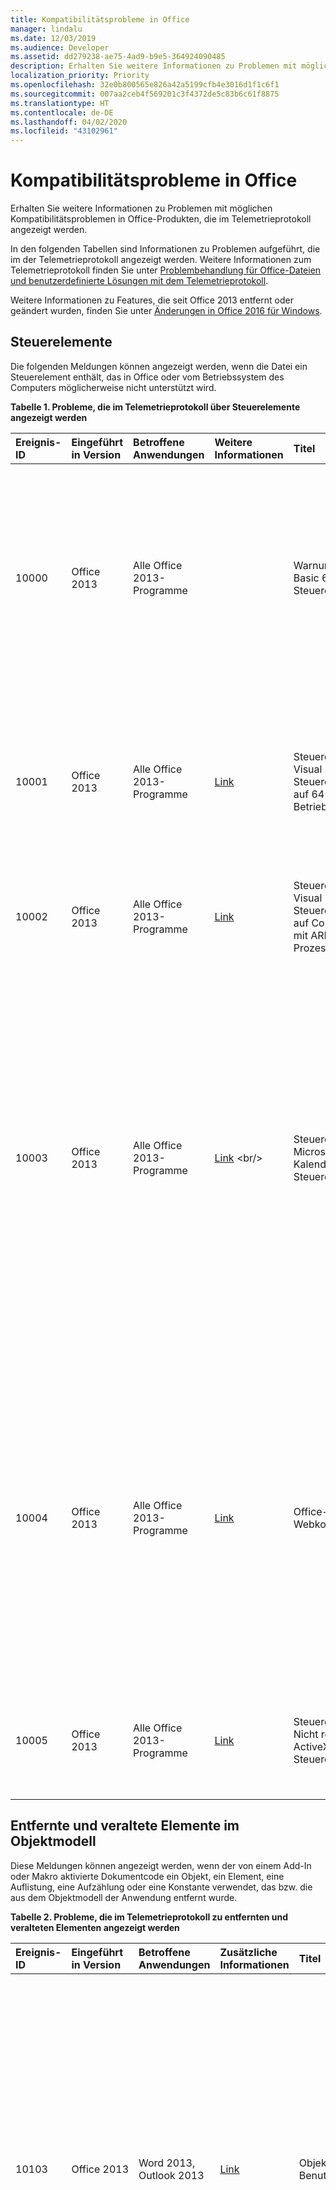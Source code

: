 ```yaml
---
title: Kompatibilitätsprobleme in Office
manager: lindalu
ms.date: 12/03/2019
ms.audience: Developer
ms.assetid: dd279238-ae75-4ad9-b9e5-364924090485
description: Erhalten Sie weitere Informationen zu Problemen mit möglichen Kompatibilitätsproblemen in Office-Produkten, die im Telemetrieprotokoll angezeigt werden.
localization_priority: Priority
ms.openlocfilehash: 32e0b800565e826a42a5199cfb4e3016d1f1c6f1
ms.sourcegitcommit: 007aa2ceb4f569201c3f4372de5c83b6c61f8875
ms.translationtype: HT
ms.contentlocale: de-DE
ms.lasthandoff: 04/02/2020
ms.locfileid: "43102961"
---
```

# <a name="compatibility-issues-in-office"></a>Kompatibilitätsprobleme in Office

Erhalten Sie weitere Informationen zu Problemen mit möglichen Kompatibilitätsproblemen in Office-Produkten, die im Telemetrieprotokoll angezeigt werden.
  
In den folgenden Tabellen sind Informationen zu Problemen aufgeführt, die im der Telemetrieprotokoll angezeigt werden. Weitere Informationen zum Telemetrieprotokoll finden Sie unter [Problembehandlung für Office-Dateien und benutzerdefinierte Lösungen mit dem Telemetrieprotokoll](troubleshooting-office-files-and-custom-solutions-with-the-telemetry-log.md).
  
Weitere Informationen zu Features, die seit Office 2013 entfernt oder geändert wurden, finden Sie unter [Änderungen in Office 2016 für Windows](https://docs.microsoft.com/DeployOffice/office2016/changes-in-office-2016-for-windows-desktop).
  
## <a name="controls"></a>Steuerelemente
<a name="OEV_CompatIssues_Controls"> </a>

Die folgenden Meldungen können angezeigt werden, wenn die Datei ein Steuerelement enthält, das in Office oder vom Betriebssystem des Computers möglicherweise nicht unterstützt wird.
  
**Tabelle 1. Probleme, die im Telemetrieprotokoll über Steuerelemente angezeigt werden**

|**Ereignis-ID**|**Eingeführt in Version**|**Betroffene Anwendungen**|**Weitere Informationen**|**Titel**|**Beschreibung**|
|:-----|:-----|:-----|:-----|:-----|:-----|
|10000  <br/> |Office 2013  <br/> |Alle Office 2013-Programme  <br/> ||Warnung: Visual Basic 6.0-Steuerelemente  <br/> |In der Datei wird ein Visual Basic 6.0-Steuerelement verwendet, das in 64-Bit-Versionen von Office sowie in 32-Bit-Versionen von Office, die auf einem Computer mit ARM-Prozessor laufen, nicht funktioniert. Ersetzen Sie das Steuerelement durch ein unterstütztes Steuerelement, wenn es für Office-Anwendungen in diesen Umgebungen verfügbar sein soll.  <br/> |
|10001  <br/> |Office 2013  <br/> |Alle Office 2013-Programme  <br/> |[Link](https://docs.microsoft.com/previous-versions/visualstudio/visual-basic-6/visual-basic-6-support-policy) <br/> |Steuerelemente: Visual Basic 6.0-Steuerelement auf 64-Bit-Betriebssystem  <br/> |In der Datei wird ein Visual Basic 6.0-Steuerelement verwendet, das in 64-Bit-Versionen von Office nicht funktioniert. Visual Basic 6.0-Laufzeitdateien haben 32 Bit und werden nur von 32-Bit-Betriebssystemen oder in WOW-Emulationsumgebungen unterstützt.  <br/> |
|10002  <br/> |Office 2013  <br/> |Alle Office 2013-Programme  <br/> |[Link](https://docs.microsoft.com/previous-versions/visualstudio/visual-basic-6/visual-basic-6-support-policy) <br/> |Steuerelemente: Visual Basic 6.0-Steuerelemente auf Computern mit ARM-Prozessor  <br/> |In der Datei wird ein Visual Basic 6.0-Steuerelement verwendet, das auf Computern mit ARM-Prozessoren nicht funktioniert.  <br/> |
|10003  <br/> |Office 2013  <br/> |Alle Office 2013-Programme  <br/> |[Link](https://docs.microsoft.com/previous-versions/office/office-2010/cc179181(v=office.14)) <br/> |Steuerelemente: Microsoft Kalender-Steuerelement  <br/> |Die Datei verwendet das Microsoft Kalender-Steuerelement (Mscal.ocx), eine Funktion früherer Versionen von Access, die in Office 2013 nicht verfügbar ist. Das Steuerelement funktioniert nicht, weil es auf dem Host-Computer nicht installiert ist. Verwenden Sie andere Datumsauswahl-Steuerelemente als Alternative, beispielsweise **Date Picker Content Control** (in Word 2013) oder das Windows **DatePicker**-Steuerelement (in den allgemeinen Windows-Steuerelementen).  <br/> Weitere Informationen finden Sie in [Ersetzen des Kalendersteuerelements in Access 2010-Anwendungen](https://docs.microsoft.com/previous-versions/office/developer/office-2010/gg251104(v=office.14)).  <br/> |
|10004  <br/> |Office 2013  <br/> |Alle Office 2013-Programme  <br/> |[Link](https://social.msdn.microsoft.com/Forums/6497460b-db0b-4ae1-8b15-3ab14f08ab68/vba-spreadsheet-control-doesnt-work-on-excel-2013?forum=officegeneral) <br/> |Office-Webkomponenten  <br/> |Die Datei verwendet ein Office-Webkomponenten-Steuerelement (MSOWC.dll). Das Steuerelement funktioniert nicht, weil die Office-Webkomponenten auf diesem Computer nicht installiert und in Office 2013 nicht enthalten sind. Um dieses Steuerelement zu verwenden, installieren Sie die Office-Webkomponenten separat.  <br/> Weitere Informationen finden Sie unter [Anzeigen der Dokumentation und von Beispielen zur Programmierung von Office-Webkomponenten](https://support.microsoft.com/help/319793/how-to-find-office-web-components-owc-programming-documentation-and-sa) <br/> |
|10005  <br/> |Office 2013  <br/> |Alle Office 2013-Programme  <br/> |[Link](https://support.office.com/article/embedded-object-and-activex-control-policy-settings-error-acb9e88e-88fa-4440-96af-50490a301fc4) <br/> |Steuerelemente: Nicht registriertes ActiveX-Steuerelement  <br/> |Die Datei verwendet ActiveX-Steuerelemente, die auf dem Host-Computer nicht registriert sind. Um das Steuerelement zu verwenden, registrieren Sie es auf dem Host-Computer.  <br/> |
   
## <a name="removed-and-deprecated-members-in-the-object-model"></a>Entfernte und veraltete Elemente im Objektmodell
<a name="OEV_CompatIssues_Removed"> </a>

Diese Meldungen können angezeigt werden, wenn der von einem Add-In oder Makro aktivierte Dokumentcode ein Objekt, ein Element, eine Auflistung, eine Aufzählung oder eine Konstante verwendet, das bzw. die aus dem Objektmodell der Anwendung entfernt wurde. 
  
**Tabelle 2. Probleme, die im Telemetrieprotokoll zu entfernten und veralteten Elementen angezeigt werden**

|**Ereignis-ID**|**Eingeführt in Version**|**Betroffene Anwendungen**|**Zusätzliche Informationen**|**Titel**|**Beschreibung**|
|:-----|:-----|:-----|:-----|:-----|:-----|
|10103  <br/> |Office 2013  <br/> |Word 2013, Outlook 2013  <br/> |[Link](https://docs.microsoft.com/office/troubleshoot/word/custom-xml-elements-not-supported) <br/> |Objektmodell entfernt: Benutzerdefinierte XML-Funktion  <br/> | Das benutzerdefinierte XML-Feature von Word wird entfernt. Die folgenden Methoden und Eigenschaften werden ausgeblendet, und wenn auf sie zugegriffen wird, wird ein Laufzeitfehler zurückgegeben:<br/><br/>- **XMLNodes.Add-** Methode  <br/>- **Document.XMLHideNamespaces-** Eigenschaft  <br/>- **Document.XMLSaveDataOnly-** Eigenschaft  <br/>- **Document.XMLSchemaViolations-** Eigenschaft  <br/>- **XMLSchemaViolations-** Objekt und all seine Member  <br/>- **XMLSchemaViolation-** Objekt und all seine Member  <br/>- **Application.TaskPanes**, wenn die **wdTaskPaneXMLStructure-** Konstante (5) der **WdTaskPanes-** Aufzählung angegeben ist  <br/>- **Options.PrintXMLTag-** Eigenschaft  <br/>- **View.ShowXMLMarkup-** Eigenschaft  <br/>- **XMLChildNodeSuggestions-** Auflistung und all ihre Members  <br/>- **XMLChildNodeSuggestion-** Objekt und all seine Members  <br/>- **Selection.XMLParentNode-** Eigenschaft  <br/>- **Range.XMLParentNode-** Eigenschaft  <br/> |
|10113  <br/> |Office 2013  <br/> |Word 2013, Outlook 2013  <br/> ||Objektmodell entfernt: SmartTag-Funktion  <br/> | Das SmartTags-Feature wurde aus Word entfernt. Folgende Objekte, Methoden und Eigenschaften werden ausgeblendet, und wenn auf sie zugegriffen wird, wird ein Laufzeitfehler zurückgegeben:<br/>- **SmartTag-Objekt**und seine Member  <br/>- **SmartTags-** Auflistung und ihre Member  <br/>- **SmartTagAction-** Objekt und seine Member  <br/>- **SmartTagActions-** Auflistung und ihre Member  <br/>- **SmartTagType-** Objekt und seine Member  <br/>- **SmartTagTypes-** Auflistung und ihre Member  <br/>- **XMLNode.SmartTag-** Eigenschaft  <br/><br/>  Folgende Methoden werden ausgeblendet, und wenn auf sie zugegriffen wird, tritt ein nicht gemeldeter Fehler auf:  <br/>- **Document.CheckNewSmartTags-** Methode  <br/>- **Document.RecheckSmartTags-** Methode  <br/>- **Document.RemoveSmartTags-** Methode  <br/><br/>Folgende Eigenschaften werden ausgeblendet, und wenn auf sie zugegriffen wird, wird stets FALSE zurückgegeben:  <br/>- **Document.EmbedSmartTags-** Eigenschaft  <br/>- **Document.SmartTagsAsXMLProps-** Eigenschaft  <br/>- **Options.LabelSmartTags-** Eigenschaft  <br/>- **Options.DisplaySmartTagButtons-** Eigenschaft  <br/>- **EmailOptions.EmbedSmartTag-** Eigenschaft  <br/><br/>Folgende Eigenschaft wird ausgeblendet, und wenn auf sie zugegriffen wird, wird stets TRUE zurückgegeben:  <br/>- **View.DisplaySmartTags-** Eigenschaft<br/><br/>  Folgende Eigenschaften werden ausgeblendet, und wenn auf sie zugegriffen wird, wird stets eine leere Auflistung zurückgegeben:  <br/>- **Application.SmartTagTypes-** Eigenschaft  <br/>- **Document.SmartTags-** Eigenschaft  <br/>- **Range.SmartTags-** Eigenschaft  <br/>- **Selection.SmartTags-** Eigenschaft  <br/> |
|10115  <br/> |Office 2013  <br/> |Word 2013, Outlook 2013  <br/> ||Objektmodell entfernt: AutoZusammenfassen-Funktion  <br/> | Die AutoZusammenfassen-Funktion wurde aus Word entfernt. Folgende Methode und Eigenschaften werden ausgeblendet, und wenn auf sie zugegriffen wird, wird ein Laufzeitfehler zurückgegeben:<br/>- **Document.AutoSummarize-** Methode  <br/>- **Document.ShowSummary-** Eigenschaft  <br/>- **Document.SummaryViewMode-** Eigenschaft  <br/>- **Document.SummaryLength-** Eigenschaft  <br/> |
|10116  <br/> |Office 2013  <br/> |Word 2013, Outlook 2013  <br/> ||Objektmodell entfernt: Barcode-Funktion  <br/> | Die Barcode-Funktion für Umschläge wurde aus Word entfernt. Folgende Eigenschaften werden ausgeblendet, und wenn auf sie zugegriffen wird, wird stets FALSE zurückgegeben:  <br/>- **Envelope.DefaultPrintBarCode-** Eigenschaft  <br/>- **MailingLabel.DefaultPrintBarCode-** Eigenschaft  <br/> |
|10117  <br/> |Office 2013  <br/> |Word 2013, Outlook 2013  <br/> ||Objektmodell entfernt: Window.DocumentMapPercentWidth-Eigenschaft  <br/> |Die **Window.DocumentMapPercentWidth-** Eigenschaft ist in Word ausgeblendet. Wenn auf sie zugegriffen wird, verursacht die Eigenschaft einen Laufzeitfehler.  <br/> |
|10122  <br/> |Office 2013  <br/> |Word 2013, Outlook 2013  <br/> ||Objektmodell entfernt: Application.FileSearch  <br/> |Die **Application.FileSearch** wurde in Office 2007 entfernt. Wenn auf sie zugegriffen wird, gibt diese Eigenschaft einen Laufzeitfehler zurück. Um dieses Problem zu umgehen, verwenden Sie das [FileSystemObject](https://docs.microsoft.com/office/vba/Language/Reference/User-Interface-Help/filesystemobject-object), um in Verzeichnissen rekursiv nach spezifischen Dateien zu suchen.  <br/> |
|10145  <br/> |Office 2013  <br/> |Excel 2013  <br/> ||Objektmodell entfernt: Application.FileSearch  <br/> |Die **Application.FileSearch**-Eigenschaft wurde in Office 2007 entfernt. Wenn auf sie zugegriffen wird, gibt diese Eigenschaft einen Laufzeitfehler zurück. Um dieses Problem zu umgehen, verwenden Sie das [FileSystemObject](https://docs.microsoft.com/office/vba/Language/Reference/User-Interface-Help/filesystemobject-object), um in Verzeichnissen rekursiv nach spezifischen Dateien zu suchen.  <br/> |
|10154  <br/> |Office 2013  <br/> |Excel 2013  <br/> ||Objektmodell entfernt: SmartTag-Funktion  <br/> | Die SmartTags-Funktion wurde aus Excel entfernt. Folgende Eigenschaften werden ausgeblendet; wenn auf sie zugegriffen wird, wird stets FALSE zurückgegeben:  <br/>- **Application.SmartTagRecognizers-** Eigenschaft  <br/><br/>Folgende Objekte, Methoden und Eigenschaften werden ausgeblendet, und wenn auf sie zugegriffen wird, wird ein Laufzeitfehler zurückgegeben:  <br/>- **SmartTag-Objekt**und seine Member  <br/>- **SmartTags-** Auflistung und ihre Member  <br/>- **SmartTagAction-** Objekt und seine Member  <br/>- **SmartTagActions-** Auflistung und ihre Member  <br/>- **SmartTagOptions-** Auflistung und ihre Member  <br/>- **SmartTagRecognizer-** Objekt und seine Member  <br/>- **SmartTagRecognizers-** Auflistung und ihre Member  <br/><br/>  Folgende Methoden werden ausgeblendet, und wenn auf sie zugegriffen wird, tritt ein nicht gemeldeter Fehler auf:  <br/>- **Workbook.RecheckSmartTags-** Methode  <br/><br/>Folgende Eigenschaften werden ausgeblendet, und wenn auf sie zugegriffen wird, wird stets eine leere Auflistung zurückgegeben:  <br/>- **Workbook.SmartTagOptions-** Eigenschaft  <br/>- **Worksheet.SmartTags-** Eigenschaft  <br/>- **Range.SmartTags-** Eigenschaft  <br/>- **IRange.SmartTags-** Eigenschaft  <br/>- **DialogSheet.SmartTags-** Eigenschaft  <br/>- **IDialogSheet.SmartTags-** Eigenschaft  <br/> |
|10155  <br/> |Office 2013  <br/> |Alle Office 2013-Programme  <br/> ||Objektmodell entfernt: ToolbarButton.Edit-Methode  <br/> |Der Schaltflächen-Editor für die Befehlsleiste wurde entfernt. Wenn die Methode aufgerufen wird, verursacht sie einen nicht gemeldeten Fehler. Benutzerdefinierte Bilder können mithilfe der [CommandBarButton.PasteFace](https://docs.microsoft.com/office/vba/api/Office.CommandBarButton.PasteFace)-Methode oder der Eigenschaften [CommandBarButton.Picture](https://docs.microsoft.com/office/vba/api/Office.CommandBarButton.Picture) und [CommandBarButton.Mask](https://docs.microsoft.com/office/vba/api/Office.CommandBarButton.Mask) auf Befehlsleistenschaltflächen aus Vorgängerversionen angewendet werden.  <br/> |
|10159  <br/> |Office 2016  <br/> |Word  <br/> ||Nicht mehr unterstütztes Objektmodell: SkyDriveSignInOption  <br/> |SkyDriveSignInOption ist veraltet. Verwenden Sie stattdessen CloudSignInOption.  <br/> |
   
## <a name="behavior-changes-in-the-object-model"></a>Verhaltensänderungen im Objektmodell
<a name="OEV_CompatIssues_Changed"> </a>

Diese Meldungen können angezeigt werden, wenn der von einem Add-In oder Makro aktivierte Dokumentcode ein Objekt, ein Element, eine Auflistung, eine Aufzählung oder eine Konstante verwendet, das bzw. die sich anders verhält als in früheren Versionen von Office.
  
**Tabelle 3. Probleme mit Verhaltensänderungen, die im Telemetrieprotokoll angezeigt werden**

|**Ereignis-ID**|**Eingeführt in Version**|**Betroffene Anwendungen**|**Zusätzliche Informationen**|**Titel**|**Beschreibung**|
|:-----|:-----|:-----|:-----|:-----|:-----|
|10156  <br/> |Office 2016  <br/> |Word  <br/> ||Verhaltensänderung beim Objektmodell: Verwendung von Speicherereignissen wurde erkannt  <br/> |Die Kompatibilitätsprüfung hat die Verwendung von Speicherereignissen festgestellt, was eine unerwünschte Erfahrung bei der gemeinsamen Dokumenterstellung in Echtzeit verursachen kann. Ihre Lösung funktioniert möglicherweise während der gemeinsamen Dokumenterstellung aufgrund der höheren Speicherfrequenz in diesen Szenarien nicht wie beabsichtigt. Es wird empfohlen, dass Sie die Lösung bei häufigen Speicherereignissen drosseln. Alternativ deaktivieren Sie die gemeinsame Dokumenterstellung mithilfe von Gruppenrichtlinien.  <br/> |
|10160  <br/> |Office 2016  <br/> |Word, Excel, PowerPoint  <br/> ||Verhaltensänderung beim Objektmodell: Application.DisplayDocumentInformationPanel  <br/> |Der Dokumentinformationsbereich wird als Teil des veralteten InfoPath-Produkts nicht mehr unterstützt. Die Abfrage dieser Eigenschaft gibt immer „false“ zurück. Das Festlegen dieser Eigenschaft variiert je nach Anwendung. Durch Festlegen auf „true“ wird der Eigenschaftenbereich für Word und PowerPoint angezeigt, jedoch nicht in Excel. Durch Festlegen auf „false“ passiert in allen Apps nichts.  <br/> |
|10161  <br/> |Office 2016  <br/> |Word  <br/> ||Verhaltensänderung beim Objektmodell: ContentControl.DropdownListEntries  <br/> |Der Dokumentinformationsbereich wird als Teil des veralteten InfoPath-Produkts nicht mehr unterstützt. Bei Verwendung mit SharePoint-Nachschlageeigenschaften wird das Verhalten dieser API nicht mehr unterstützt. Bei anderen Arten von Listeneinträgen funktioniert sie wie erwartet.  <br/> |
|10157  <br/> |Office 2016  <br/> |PowerPoint  <br/> ||Verhaltensänderung beim Objektmodell: Presentation.InMergeMode-Eigenschaft  <br/> |Der alte Zusammenführungsmodus, der im Dokumentfenster bei der gemeinsamen Dokumenterstellung angezeigt wird, wurde durch ein neues Fenster für die Konfliktlösung ersetzt. Wenn in dieser Situation auf die Eigenschaft zugegriffen wird, gibt die Presentation.InMergeMode-Eigenschaft „false“ zurück.  <br/> |
|10106  <br/> |Office 2013  <br/> |Excel 2013  <br/> ||Verhaltensänderung des Objektmodells: Application.FormulaBarHeight-Eigenschaft  <br/> |Die [Application.FormulaBarHeight-Eigenschaft (Excel)](https://docs.microsoft.com/office/vba/api/Excel.Application.FormulaBarHeight)-Eigenschaft wurde geändert. Wenn auf die Eigenschaft zugegriffen wird, liest und schreibt sie die Höhe der Formelleiste, die dem aktiven Fenster in Excel zugeordnet ist. Um die Höhe der Formelleiste eines anderen Fensters in Excel zu ändern, legen Sie die **Application.FormulaBarHeight**-Eigenschaft nach Aktivierung des Fensters fest.  <br/> |
|10107  <br/> |Office 2013  <br/> |Excel 2013  <br/> ||Verhaltensänderung des Objektmodells: Workbook.Protect-Methode  <br/> |Die Fensterstruktur (Höhe, Breite, Minimiert oder Maximiert) kann in Excel nicht geschützt werden. Wenn die [Workbook.Protect-Methode (Excel)](https://docs.microsoft.com/office/vba/api/Excel.Workbook.Protect)-Methode aufgerufen wird, schützt sie die Fensterstruktur der Arbeitsmappe nicht, egal welchen Wert die Fensterparameter haben.  <br/> |
|10140  <br/> |Office 2013  <br/> |Word 2013, Outlook 2013  <br/> ||Verhaltensänderung des Objektmodells: Table.AllowPageBreaks  <br/> |Die **Table.AllowPageBreaks**-Eigenschaft wird ausgeblendet und gibt stets TRUE zurück. Um dasselbe Verhalten zu erzielen, verwenden Sie die Eigenschaften [ParagraphFormat.KeepTogether-Eigenschaft (Word)](https://docs.microsoft.com/office/vba/api/Word.ParagraphFormat.KeepTogether) und [ParagraphFormat.KeepWithNext-Eigenschaft (Word)](https://docs.microsoft.com/office/vba/api/Word.ParagraphFormat.KeepWithNext).  <br/> |
   
## <a name="hidden-members-in-the-object-model"></a>Ausgeblendete Elemente im Objektmodell
<a name="OEV_CompatIssues_Hidden"> </a>

Diese Meldungen können angezeigt werden, wenn der von einem Add-In oder Makro aktivierte Dokumentcode ein Objekt, ein Element, eine Auflistung, eine Aufzählung oder eine Konstante verwendet, das bzw. die im Objektmodell der Anwendung ausgeblendet wurde.
  
**Tabelle 4. Probleme mit ausgeblendeten Elementen, die im Telemetrieprotokoll angezeigt werden**

|**Ereignis-ID**|**Eingeführt in Version**|**Betroffene Anwendungen**|**Zusätzliche Informationen**|**Titel**|**Beschreibung**|
|:-----|:-----|:-----|:-----|:-----|:-----|
|10158  <br/> |Office 2016  <br/> |Excel  <br/> ||Ausgeblendetes Objektmodell Presentation.WorksheetFunction.Forecast (All)-Methode  <br/> |Die WorksheetFunction.Forecast-Methode ist ausgeblendet. Wenn sie aufgerufen wird, verhält sich die Methode ähnlich wie in Excel 2013. Sie ist weiterhin Teil des Objektmodells für die Abwärtskompatibilität, Sie sollten in neuen Anwendungen jedoch WorksheetFunction.Forecast_Linear verwenden.  <br/> |
|10109  <br/> |Office 2013  <br/> |Word 2013, Outlook 2013  <br/> ||Objektmodul ausgeblendet: Document.UpdateSummaryProperties-Methode  <br/> |Das Feature AutoSummary wird aus Word entfernt. Wenn die **Document.UpdateSummaryProperties**-Methode aufgerufen wird, erzeugt sie einen Laufzeitfehler.  <br/> |
|10110  <br/> |Office 2013  <br/> |Word 2013, Outlook 2013  <br/> ||Objektmodul ausgeblendet: Comment.Delete-Methode  <br/> |Benutzer können direkt auf Kommentare in Word antworten. Wenn die **Comment.Delete**-Methode aufgerufen wird, funktioniert sie ähnlich wie in vorherigen Versionen von Office. Ein einzelner Kommentar wird gelöscht und alle Antworten werden im Dokument belassen. Um einen ganzen Kommentarthread zu entfernen, verwenden Sie die **Comment.DeleteRecursively**-Methode. Um auf einen Kommentar zu antworten, verwenden Sie die **Comment.Replies.Add**-Methode.  <br/> |
|10111  <br/> |Office 2013  <br/> |Word 2013, Outlook 2013  <br/> ||Objektmodul ausgeblendet: Comment.Author-Eigenschaft  <br/> |Kommentare in Word sind nun Kontakten zugeordnet. Wenn auf die **Comment.Author**-Eigenschaft zugegriffen wird, verhält sie sich ähnlich wie in früheren Versionen von Office. Um auf den Namen eines Kommentierenden zuzugreifen, verwenden Sie die Name-Eigenschaft des **Contact**-Objekts, das dem Kommentar zugeordnet ist.  <br/> |
|10112  <br/> |Office 2013  <br/> |Word 2013, Outlook 2013  <br/> ||Objektmodul ausgeblendet: Comment.Initial-Eigenschaft  <br/> |Initialen von Kommentierenden werden in Word nicht standardmäßig mit Kommentaren angezeigt. Wenn auf die **Comment.Initial**-Eigenschaft zugegriffen wird, verhält sie sich ähnlich wie in früheren Versionen von Office. Auf gedruckten Dokumenten werden Kommentare jedoch weiterhin mit Initialen angezeigt.  <br/> |
|10114  <br/> |Office 2013  <br/> |Word 2013, Outlook 2013  <br/> ||Objektmodul ausgeblendet: Comment.ShowTip-Eigenschaft  <br/> |Kommentaren zugewiesene QuickInfos in Word werden standardmäßig angezeigt. Wenn auf die **Comment.ShowTip**-Eigenschaft zugegriffen wird, gibt sie stets FALSE zurück.  <br/> |
|10118  <br/> |Office 2013  <br/> |Word 2013, Outlook 2013  <br/> ||Objektmodul ausgeblendet: Options.BackgroundOpen-Eigenschaft  <br/> |Große Webdokumente können in Word nicht im Hintergrund geöffnet werden. Wenn auf die [Options.BackgroundOpen Property (Word)](https://docs.microsoft.com/previous-versions/office/ff840248(v=office.15))-Eigenschaft zugegriffen wird, gibt sie stets FALSE zurück und kann nicht auf einen anderen Wert festgelegt werden.  <br/> |
|10119  <br/> |Office 2013  <br/> |Word 2013, Outlook 2013  <br/> ||Objektmodul ausgeblendet: Document.ApplyQuickStyleSet-Methode  <br/> |Die **Document.ApplyQuickStyleSet**-Methode ist in Word ausgeblendet. Wenn die Methode aufgerufen wird, funktioniert sie weiterhin so wie in 2007 und ändert den Formatvorlagensatz für das Dokument. Um die neuen Funktionen von Office 2010 und neuerer Versionen zu verwenden, ersetzten Sie sie durch die [Document.ApplyQuickStyleSet2-Methode (Word)](https://docs.microsoft.com/office/vba/api/Word.Document.ApplyQuickStyleSet2)-Methode.  <br/> |
|10120  <br/> |Office 2013  <br/> |Word 2013, Outlook 2013  <br/> ||Objektmodul ausgeblendet: Document.SaveAs-Methode  <br/> |Die Funktion "Speichern unter" verhält sich ähnlich wie in früheren Versionen von Word. Wenn sie aufgerufen wird, verhält sich die **Document.SaveAs**Methode ähnlich wie in Office 2007. Die **SaveAs2**-Methode wird dem Dokumentobjekt hinzugefügt, das die in Office 2010 eingeführten Eigenschaften enthält. Um die neuen Funktionen von Office 2010 und neuerer Versionen zu verwenden, ersetzen Sie die **Document.SaveAs**-Methode durch die [Document.SaveAs2-Methode (Word)](https://docs.microsoft.com/office/vba/api/Word.SaveAs2).  <br/> |
|10121  <br/> |Office 2013  <br/> |Word 2013, Outlook 2013  <br/> ||Objektmodell ausgeblendet: Assistent- und Hilfe-Assistent-Funktionen  <br/> | Die Assistent- und Hilfe-Assistent-Funktionen sind in Word ausgeblendet.  <br/><br/>Die folgenden Eigenschaften sind ausgeblendet, sind jedoch weiterhin Teil des Objektmodells für die Abwärtskompatibilität. Es ist nicht empfehlenswert, sie in neuen Office-Lösungen zu verwenden:  <br/>- **Application.Assistant-** Eigenschaft  <br/>- **Application.AnswerWizard-** Eigenschaft  <br/><br/>Die folgenden Eigenschaften werden ausgeblendet. Bei Zugriff wird ein Laufzeitfehler zurückgegeben:  <br/>- **Global.Assistant-** Eigenschaft  <br/>- **Global.AnswerWizard-** Eigenschaft  <br/> |
|10123  <br/> |Office 2013  <br/> |Word 2013, Outlook 2013  <br/> ||Objektmodul ausgeblendet: Options.WPHelp  <br/> |Die **Options.WPHelp**-Eigenschaft ist ausgeblendet.  <br/> |
|10124  <br/> |Office 2013  <br/> |Word 2013, Outlook 2013  <br/> ||Objektmodul ausgeblendet: Options.SetWPHelpOptions  <br/> |Die **Options.SetWPHelpOptions**-Eigenschaft ist ausgeblendet; wenn auf sie zugegriffen wird, wird ein Fehler zurückgegeben.<br/> |
|10125  <br/> |Office 2013  <br/> |Word 2013, Outlook 2013  <br/> ||Objektmodul ausgeblendet: Options.WPDocNavKeys  <br/> |Die **Options.WPDocNavKeys**-Eigenschaft ist ausgeblendet; wenn auf sie zugegriffen wird, wird stets FALSE zurückgegeben.<br/> |
|10126  <br/> |Office 2013  <br/> |Word 2013, Outlook 2013  <br/> ||Objektmodul ausgeblendet: Options.BlueScreen  <br/> |Die **Options.BlueScreen**-Eigenschaft ist ausgeblendet; wenn auf sie zugegriffen wird, wird stets FALSE zurückgegeben.<br/> |
|10127  <br/> |Office 2013  <br/> |Word 2013, Outlook 2013  <br/> ||Objektmodul ausgeblendet: Options.AllowFastSave  <br/> |Die **Options.AllowFastSave**-Eigenschaft ist ausgeblendet; wenn auf sie zugegriffen wird, wird stets FALSE zurückgegeben.<br/> |
|10128  <br/> |Office 2013  <br/> |Word 2013, Outlook 2013  <br/> ||Objektmodell ausgeblendet: Application.DisplayStatusBar  <br/> |Die **Application.DisplayStatusBar**-Eigenschaft ist ausgeblendet. Verwenden Sie stattdessen **Application.CommandBars("Status Bar")** Visible.  <br/> |
|10129  <br/> |Office 2013  <br/> |Word 2013Outlook 2013  <br/> ||Objektmodul ausgeblendet: Document.HTMLProject  <br/> |Die **Document.HTMLProject**-Eigenschaft ist ausgeblendet; wenn auf sie zugegriffen wird, wird ein Fehler zurückgegeben.<br/> |
|10130  <br/> |Office 2013  <br/> |Word 2013, Outlook 2013  <br/> ||Objektmodul ausgeblendet: Document.Versions  <br/> |Die Versions-Funktion wurde entfernt und folglich ist die **Document.Versions**-Eigenschaft ausgeblendet; wenn auf sie zugegriffen wird, wird ein Fehler zurückgegeben.<br/> |
|10131  <br/> |Office 2013  <br/> |Word 2013, Outlook 2013  <br/> ||Objektmodul ausgeblendet: Document.Route  <br/> |Die Verteiler-Funktion wurde entfernt und folglich ist die **Document.Route**-Methode ausgeblendet; wenn auf sie zugegriffen wird, wird ein Fehler zurückgegeben.<br/> |
|10132  <br/> |Office 2013  <br/> |Word 2013, Outlook 2013  <br/> ||Objektmodul ausgeblendet: Document.HasRoutingSlip  <br/> |Die Verteiler-Funktion wurde entfernt und folglich ist die **Document.HasRoutingSlip**-Eigenschaft ausgeblendet; wenn auf sie zugegriffen wird, wird ein Fehler zurückgegeben.<br/> |
|10133  <br/> |Office 2013  <br/> |Word 2013, Outlook 2013  <br/> ||Objektmodul ausgeblendet: Document.Routed  <br/> |Die Verteiler-Funktion wurde entfernt und folglich ist die **Document.Routed**-Eigenschaft ausgeblendet; wenn auf sie zugegriffen wird, wird ein Fehler zurückgegeben.<br/> |
|10134  <br/> |Office 2013  <br/> |Word 2013, Outlook 2013  <br/> ||Objektmodul ausgeblendet: Document.RoutingSlip  <br/> |Die Verteiler-Funktion wurde entfernt und folglich ist die **Document.RoutingSlip**-Eigenschaft ausgeblendet; wenn auf sie zugegriffen wird, wird ein Fehler zurückgegeben.<br/> |
|10135  <br/> |Office 2013  <br/> |Word 2013, Outlook 2013  <br/> ||Objektmodul ausgeblendet: Diagramm-Objektmodul  <br/> | Das **Diagramm-** Objekt und die dem **Diagramm-** Objekt zugeordneten Eigenschaften und Methoden wurden ausgeblendet. Wenn auf folgende Members zugegriffen wird, wird ein Fehler erzeugt:  <br/>- **Shapes.AddDiagram** <br/>- **Shape.Diagram** <br/>- **Shape.DiagramNode** <br/>- **Shape.HasDiagram** <br/>- **ShapeHasDiagramNode** <br/>- **ShapeRange.DiagramNode** <br/>- **ShapeRange.HasDiagram** <br/>- **ShapeRange.HasDiagramNode** <br/> |
|10136  <br/> |Office 2013  <br/> |Word 2013, Outlook 2013  <br/> ||Objektmodul ausgeblendet: ShapeRange.Activate  <br/> | Das Word-Grafik-Objekt ist ausgeblendet und folglich sind auch die Methoden ausgeblendet, die zum Umwandeln einer Grafik in ein Word-Grafik-Objekt verwendet werden. Dies umfasst folgende Methoden:  <br/>- **InlineShape.Activate** <br/>- **Shape.Activate** <br/>- **ShapeRange.Activate** <br/><br/>  Wenn diese Methoden verwendet werden, erzeugen sie einen Fehler.  <br/> |
|10137  <br/> |Office 2013  <br/> |Word 2013, Outlook 2013  <br/> ||Objektmodul ausgeblendet: Shape.Activate  <br/> | Das Word-Grafik-Objekt ist ausgeblendet und folglich sind auch die Methoden ausgeblendet, die zum Umwandeln einer Grafik in ein Word-Grafik-Objekt verwendet werden. Dies umfasst folgende Methoden:  <br/>- **InlineShape.Activate** <br/>- **Shape.Activate** <br/>- **ShapeRange.Activate** <br/><br/>Wenn diese Methoden verwendet werden, erzeugen sie einen Fehler.  <br/> |
|10138  <br/> |Office 2013  <br/> |Word 2013, Outlook 2013  <br/> ||Objektmodul ausgeblendet: InlineShape.Activate  <br/> | Das Word-Grafik-Objekt ist ausgeblendet und folglich sind auch die Methoden ausgeblendet, die zum Umwandeln einer Grafik in ein Word-Grafik-Objekt verwendet werden. Dies umfasst folgende Methoden:  <br/>- **InlineShape.Activate** <br/>- **Shape.Activate** <br/>- **ShapeRange.Activate** <br/><br/>Wenn diese Methoden verwendet werden, erzeugen sie einen Fehler.  <br/> |
|10139  <br/> |Office 2013  <br/> |Word 2013  <br/> ||Objektmodul ausgeblendet: Shapes.AddChart  <br/> |Die **Shapes.AddChart**-Methode ist ausgeblendet. Sie ist weiterhin Teil des Objektmodells für die Abwärtskompatibilität, Sie sollten Sie jedoch nicht in neuen Anwendungen verwenden. Verwenden Sie stattdessen die **Shapes.AddChart2**-Methode.  <br/> <br/>**Hinweis**: Die **Shapes.AddChart2**-Methode wendet einen Standardtitel auf das neue Chart an. Wenn Sie den Chart Titel nach dem Hinzufügen zur Datei ändern müssen, verwenden Sie die **Chart.ChartTitle**-Eigenschaft oder bearbeiten Sie den Titel manuell.           |
|10141  <br/> |Office 2013  <br/> |Word 2013, Outlook 2013  <br/> ||Objektmodul ausgeblendet: Application.ShowWindowsInTaskbar  <br/> |Die **Application.ShowWindowinTaskbar**-Eigenschaft ist ausgeblendet; wenn auf sie zugegriffen wird, wird stets TRUE zurückgegeben.<br/> |
|10142  <br/> |Office 2013  <br/> |Word 2013, Outlook 2013  <br/> ||Objektmodul ausgeblendet: HangulHanjaConversionDictionaries.BuiltinDictionary  <br/> |Die **HangulHanjaConversionDictionaries.BuiltinDictionary**-Eigenschaft ist ausgeblendet; wenn auf sie zugegriffen wird, wird NULL zurückgegeben.<br/> |
|10143  <br/> |Office 2013  <br/> |Word 2013, Outlook 2013  <br/> ||Objektmodul ausgeblendet: Template.AutoTextEntries  <br/> |AutoText ist nun ein Typ von Baustein. Sie können auf Bausteine zugreifen, indem Sie die Eigenschaft [Template.BuildingBlockEntries-Eigenschaft (Word)](https://docs.microsoft.com/office/vba/api/Word.Template.BuildingBlockEntries) oder [Template.BuildingBlockTypes-Eigenschaft (Word)](https://docs.microsoft.com/office/vba/api/Word.Template.BuildingBlockTypes) verwenden.  <br/> Standardmäßig wird AutoText in normal.dotm gespeichert.  <br/> |
|10144  <br/> |Office 2013  <br/> |Word 2013, Outlook 2013  <br/> ||Objektmodul ausgeblendet: View.RevisionsMode  <br/> |Die **View.RevisionsMode**-Eigenschaft ist ausgeblendet. Verwenden Sie stattdessen die [View.MarkupMode-Eigenschaft (Word)](https://docs.microsoft.com/office/vba/api/Word.View.MarkupMode)-Eigenschaft.  <br/> |
|10146  <br/> |Office 2013  <br/> |Excel 2013  <br/> ||Objektmodul ausgeblendet: ISlicerCache.ClearManualFilter  <br/> |Die **ClearManualFilter**-Methode des ISlicerCache-Objekts wurde als ausgeblendet markiert. Sie ist weiterhin Teil des Objektmodells für die Abwärtskompatibilität, Sie sollten Sie jedoch nicht in neuen Anwendungen verwenden.  <br/> |
|10147  <br/> |Office 2013  <br/> |Excel 2013  <br/> ||Objektmodul ausgeblendet: _Application.ShowWindowsInTaskbar  <br/> |Die **\_Application.ShowWindowsInTaskbar**-Eigenschaft wurde ausgeblendet. Sie ist weiterhin Teil des Objektmodells für die Abwärtskompatibilität, Sie sollten sie jedoch nicht in neuen Anwendungen verwenden.  <br/> |
|10148  <br/> |Office 2013  <br/> |Excel 2013  <br/> ||Objektmodul ausgeblendet: _Application.SaveISO8601Dates  <br/> |Die **\_Application.SaveISO8601Dates**-Eigenschaft wurde ausgeblendet. Sie ist weiterhin Teil des Objektmodells für die Abwärtskompatibilität, Sie sollten sie jedoch nicht in neuen Anwendungen verwenden.  <br/> |
|10149  <br/> |Office 2013  <br/> |Excel 2013  <br/> ||Objektmodul ausgeblendet: SlicerCache.ClearManualFilter  <br/> |Die **ClearManualFilter**-Methode des SlicerCache.-Objekts wurde als ausgeblendet markiert. Sie ist weiterhin Teil des Objektmodells für die Abwärtskompatibilität, Sie sollten Sie jedoch nicht in neuen Anwendungen verwenden.  <br/> |
|10150  <br/> |Office 2013  <br/> |Excel 2013  <br/> ||Objektmodul ausgeblendet: _Application.Assistant  <br/> |Die **\_Application.Assistant**-Eigenschaft wurde ausgeblendet. Sie ist weiterhin Teil des Objektmodells für die Abwärtskompatibilität, Sie sollten sie jedoch nicht in neuen Anwendungen verwenden.  <br/> |
|10151  <br/> |Office 2013  <br/> |Excel 2013  <br/> ||Objektmodul ausgeblendet: _Application.AnswerWizard  <br/> |Die **\_Application.Assistant**-Eigenschaft wurde ausgeblendet. Wenn auf die Eigenschaft zugegriffen wird, gibt sie einen Laufzeitfehler zurück.  <br/> |
|10152  <br/> |Office 2013  <br/> |Excel 2013  <br/> ||Objektmodul ausgeblendet: _Global.Assistant  <br/> |Die **\_Global.Assistant**-Eigenschaft wurde ausgeblendet. Sie ist weiterhin Teil des Objektmodells für die Abwärtskompatibilität, Sie sollten sie jedoch nicht in neuen Anwendungen verwenden.  <br/> |
|10153  <br/> |Office 2013  <br/> |Excel 2013  <br/> ||Objektmodul ausgeblendet: Shapes.AddChart  <br/> |Die **Shapes.AddChart**-Methode ist ausgeblendet. Sie ist weiterhin Teil des Objektmodells für die Abwärtskompatibilität, Sie sollten Sie jedoch nicht in neuen Anwendungen verwenden. Verwenden Sie stattdessen die **Shapes.AddChart2**-Methode.  <br/> <br/>**Hinweis**: Die **Shapes.AddChart2**-Methode wendet einen Standardtitel auf das neue Chart an. Wenn Sie den Chart Titel nach dem Hinzufügen zur Datei ändern müssen, verwenden Sie die **Chart.ChartTitle**-Eigenschaft oder bearbeiten Sie den Titel manuell.           |
   
## <a name="see-also"></a>Siehe auch

- [Kompatibilität und Telemetrie in Office](https://docs.microsoft.com/previous-versions/office/office-2013-resource-kit/ff394407(v=office.15)) 
- [Office Developer Center](https://developer.microsoft.com/office)
- [Problembehandlung für Office-Dateien und benutzerdefinierte Lösungen mit dem Telemetrieprotokoll](troubleshooting-office-files-and-custom-solutions-with-the-telemetry-log.md)
- [Forum zur Office-Anwendungskompatibilität](https://social.technet.microsoft.com/Forums/officesetupdeploy/threads)
    


